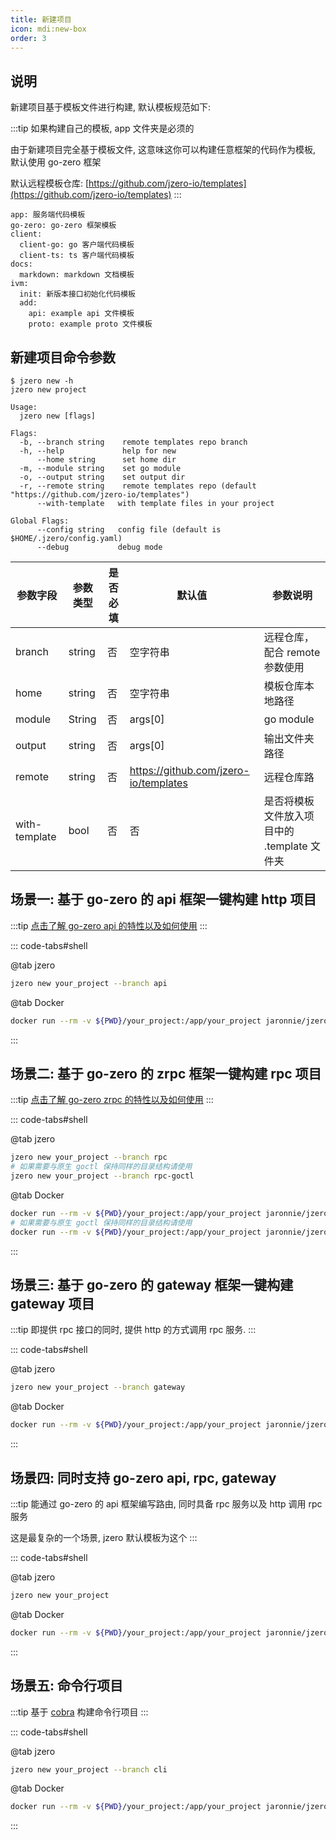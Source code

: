 ```yaml
---
title: 新建项目
icon: mdi:new-box
order: 3
---
```


## 说明

新建项目基于模板文件进行构建, 默认模板规范如下:

:::tip 如果构建自己的模板, app 文件夹是必须的

由于新建项目完全基于模板文件, 这意味这你可以构建任意框架的代码作为模板, 默认使用 go-zero 框架

默认远程模板仓库: [https://github.com/jzero-io/templates](https://github.com/jzero-io/templates)
:::

```shell
app: 服务端代码模板
go-zero: go-zero 框架模板
client:
  client-go: go 客户端代码模板
  client-ts: ts 客户端代码模板
docs:
  markdown: markdown 文档模板
ivm:
  init: 新版本接口初始化代码模板
  add:
    api: example api 文件模板
    proto: example proto 文件模板
```

## 新建项目命令参数

```shell
$ jzero new -h                                           
jzero new project

Usage:
  jzero new [flags]

Flags:
  -b, --branch string    remote templates repo branch
  -h, --help             help for new
      --home string      set home dir
  -m, --module string    set go module
  -o, --output string    set output dir
  -r, --remote string    remote templates repo (default "https://github.com/jzero-io/templates")
      --with-template   with template files in your project

Global Flags:
      --config string   config file (default is $HOME/.jzero/config.yaml)
      --debug           debug mode
```

| 参数字段      | 参数类型 | 是否必填 | 默认值                                | 参数说明                                    |
| ------------- | -------- | -------- | ------------------------------------- | ------------------------------------------- |
| branch        | string   | 否       | 空字符串                              | 远程仓库，配合 remote 参数使用              |
| home          | string   | 否       | 空字符串                              | 模板仓库本地路径                            |
| module        | String   | 否       | args[0]                               | go module                                   |
| output        | string   | 否       | args[0]                               | 输出文件夹路径                              |
| remote        | string   | 否       | https://github.com/jzero-io/templates | 远程仓库路                                  |
| with-template | bool     | 否       | 否                                    | 是否将模板文件放入项目中的 .template 文件夹 |


## 场景一: 基于 go-zero 的 api 框架一键构建 http 项目

:::tip 
[点击了解 go-zero api 的特性以及如何使用](https://go-zero.dev/docs/tutorials)
:::

::: code-tabs#shell

@tab jzero

```bash
jzero new your_project --branch api
```

@tab Docker

```bash
docker run --rm -v ${PWD}/your_project:/app/your_project jaronnie/jzero:latest new your_project --branch api
```
:::

## 场景二: 基于 go-zero 的 zrpc 框架一键构建 rpc 项目

:::tip
[点击了解 go-zero zrpc 的特性以及如何使用](https://go-zero.dev/docs/tutorials/grpc/server/configuration)
:::

::: code-tabs#shell

@tab jzero

```bash
jzero new your_project --branch rpc
# 如果需要与原生 goctl 保持同样的目录结构请使用
jzero new your_project --branch rpc-goctl
```

@tab Docker

```bash
docker run --rm -v ${PWD}/your_project:/app/your_project jaronnie/jzero:latest new your_project --branch rpc
# 如果需要与原生 goctl 保持同样的目录结构请使用
docker run --rm -v ${PWD}/your_project:/app/your_project jaronnie/jzero:latest new your_project --branch rpc-goctl
```
:::

## 场景三: 基于 go-zero 的 gateway 框架一键构建 gateway 项目

:::tip
即提供 rpc 接口的同时, 提供 http 的方式调用 rpc 服务.
:::

::: code-tabs#shell

@tab jzero

```bash
jzero new your_project --branch gateway
```

@tab Docker

```bash
docker run --rm -v ${PWD}/your_project:/app/your_project jaronnie/jzero:latest new your_project --branch gateway
```
:::

## 场景四: 同时支持 go-zero api, rpc, gateway

:::tip
能通过 go-zero 的 api 框架编写路由, 同时具备 rpc 服务以及 http 调用 rpc 服务

这是最复杂的一个场景, jzero 默认模板为这个
:::

::: code-tabs#shell

@tab jzero

```bash
jzero new your_project
```

@tab Docker

```bash
docker run --rm -v ${PWD}/your_project:/app/your_project jaronnie/jzero:latest new your_project
```
:::

## 场景五: 命令行项目

:::tip
基于 [cobra](https://github.com/spf13/cobra) 构建命令行项目
:::

::: code-tabs#shell

@tab jzero

```bash
jzero new your_project --branch cli
```

@tab Docker

```bash
docker run --rm -v ${PWD}/your_project:/app/your_project jaronnie/jzero:latest new your_project --branch cli
```
:::


